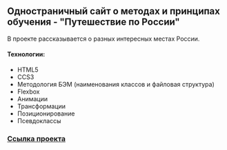 ## Одностраничный сайт о методах и принципах обучения - "Путешествие по России"

В проекте рассказывается о разных интересных местах России.

#### Технологии:
* HTML5
* CCS3
* Методология БЭМ (наименования классов и файловая структура)
* Flexbox
* Анимации
* Трансформации
* Позиционирование
* Псевдоклассы

### [Ссылка проекта](https://sergynya174.github.io/russian-travel/)

